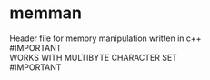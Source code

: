 # memman
Header file for memory manipulation written in c++<br>#IMPORTANT</br>WORKS WITH MULTIBYTE CHARACTER SET<br>#IMPORTANT</br>
